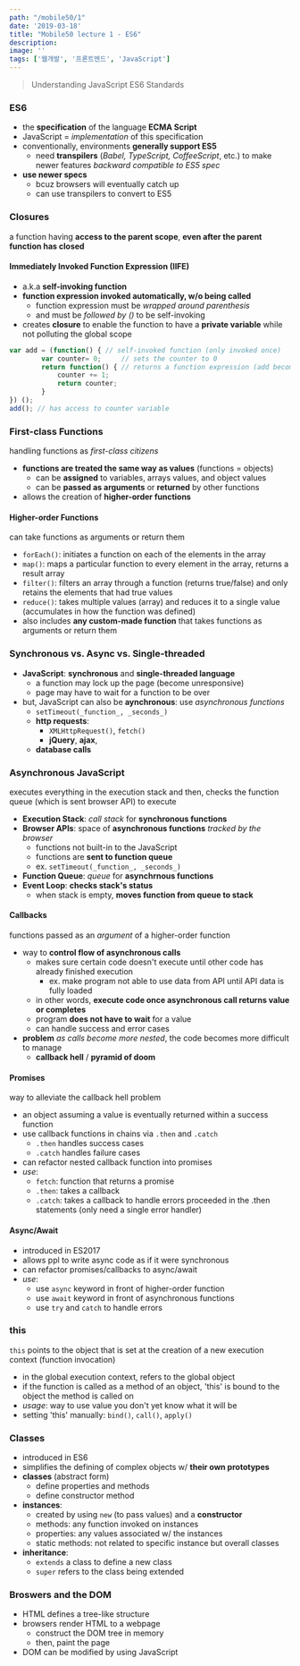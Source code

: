 ```yaml
---
path: "/mobile50/1"
date: '2019-03-18'
title: "Mobile50 lecture 1 - ES6"
description: 
image: ''
tags: ['웹개발', '프론트엔드', 'JavaScript']
---
```

> Understanding JavaScript ES6 Standards

### ES6
- the __specification__ of the language __ECMA Script__
- JavaScript = _implementation_ of this specification
- conventionally, environments __generally support ES5__
    - need __transpilers__ (_Babel, TypeScript, CoffeeScript_, etc.) to make newer features _backward compatible to ES5 spec_
- __use newer specs__
    - bcuz browsers will eventually catch up
    - can use transpilers to convert to ES5

### Closures
a function having __access to the parent scope__, __even after the parent function has closed__

#### Immediately Invoked Function Expression (IIFE)
- a.k.a __self-invoking function__
- __function expression invoked automatically, w/o being called__
    - function expression must be _wrapped around parenthesis_
    - and must be _followed by ()_ to be self-invoking
- creates __closure__ to enable the function to have a __private variable__ while not polluting the global scope
```js
var add = (function() { // self-invoked function (only invoked once)
        var counter= 0;     // sets the counter to 0
        return function() { // returns a function expression (add becomes function)
            counter += 1;
            return counter;
        }
}) ();
add(); // has access to counter variable
```

### First-class Functions
handling functions as _first-class citizens_
- __functions are treated the same way as values__ (functions = objects)
    - can be __assigned__ to variables, arrays values, and object values
    - can be __passed as arguments__ or __returned__ by other functions
- allows the creation of __higher-order functions__

#### Higher-order Functions
can take functions as arguments or return them
- `forEach()`: initiates a function on each of the elements in the array
- `map()`: maps a particular function to every element in the array, returns a result array
- `filter()`: filters an array through a function (returns true/false) and only retains the elements that had true values
- `reduce()`: takes multiple values (array) and reduces it to a single value (accumulates in how the function was defined)
- also includes __any custom-made function__ that takes functions as arguments or return them

### Synchronous vs. Async vs. Single-threaded
- __JavaScript__: __synchronous__ and __single-threaded language__
    - a function may lock up the page (become unresponsive)
    - page may have to wait for a function to be over
- but, JavaScript can also be __aynchronous__: use _asynchronous functions_
    - `setTimeout(_function_, _seconds_)`
    - __http requests__: 
        - `XMLHttpRequest()`, `fetch()`
        - __jQuery__, __ajax__, 
    - __database calls__

### Asynchronous JavaScript
executes everything in the execution stack and then, checks the function queue (which is sent browser API) to execute
- __Execution Stack__: _call stack_ for __synchronous functions__
- __Browser APIs__: space of __asynchronous functions__ _tracked by the browser_
    - functions not built-in to the JavaScript 
    - functions are __sent to function queue__
    - ex. `setTimeout(_function_, _seconds_)`
- __Function Queue__: _queue_ for __asynchrnous functions__
- __Event Loop__: __checks stack's status__
    - when stack is empty, __moves function from queue to stack__

#### Callbacks
functions passed as an _argument_ of a higher-order function
- way to __control flow of asynchronous calls__
    - makes sure certain code doesn't execute until other code has already finished execution
        - ex. make program not able to use data from API until API data is fully loaded
    - in other words, __execute code once asynchronous call returns value or completes__
    - program __does not have to wait__ for a value
    - can handle success and error cases
- __problem__ _as calls become more nested_, the code becomes more difficult to manage
    - __callback hell__ / __pyramid of doom__

#### Promises
way to alleviate the callback hell problem
- an object assuming a value is eventually returned within a success function
- use callback functions in chains via `.then` and `.catch`
    - `.then` handles success cases
    - `.catch` handles failure cases
- can refactor nested callback function into promises
- _use_:
    - `fetch`: function that returns a promise
    - `.then`: takes a callback
    - `.catch`: takes a callback to handle errors proceeded in the .then statements (only need a single error handler)

#### Async/Await
- introduced in ES2017
- allows ppl to write async code as if it were synchronous
- can refactor promises/callbacks to async/await
- _use_:
    - use `async` keyword in front of higher-order function
    - use `await` keyword in front of asynchronous functions
    - use `try` and `catch` to handle errors

### this
`this` points to the object that is set at the creation of a new execution context (function invocation)
- in the global execution context, refers to the global object
- if the function is called as a method of an object, 'this' is bound to the object the method is called on
- _usage_: way to use value you don't yet know what it will be
- setting 'this' manually: `bind()`, `call()`, `apply()`

### Classes
- introduced in ES6
- simplifies the defining of complex objects w/ __their own prototypes__
- __classes__ (abstract form)
    - define properties and methods
    - define constructor method
- __instances__:
    - created by using `new` (to pass values) and a __constructor__
    - methods: any function invoked on instances
    - properties: any values associated w/ the instances
    - static methods: not related to specific instance but overall classes
- __inheritance__:
    - `extends` a class to define a new class
    - `super` refers to the class being extended

### Broswers and the DOM
- HTML defines a tree-like structure
- browsers render HTML to a webpage
    - construct the DOM tree in memory
    - then, paint the page
- DOM can be modified by using JavaScript